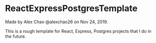 # ReactExpressPostgresTemplate

Made by Alex Chao @alexchao26 on Nov 24, 2019.

This is a rough template for React, Express, Postgres projects that I do in the future.

